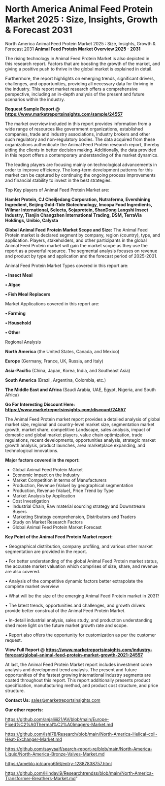 # North America Animal Feed Protein Market 2025 : Size, Insights, Growth & Forecast 2031
 North America Animal Feed Protein Market 2025 : Size, Insights, Growth & Forecast 2031
<Strong> Animal Feed Protein Market Overview 2025 - 2031</strong>

The rising technology in Animal Feed Protein Market is also depicted in this research report. Factors that are boosting the growth of the market, and giving a positive push to thrive in the global market is explained in detail.

Furthermore, the report highlights on emerging trends, significant drivers, challenges, and opportunities, providing all necessary data for thriving in the industry. This report market research offers a comprehensive perspective, including an in-depth analysis of the present and future scenarios within the industry.

<strong>Request Sample Report @ <a href=https://www.marketreportsinsights.com/sample/24557>https://www.marketreportsinsights.com/sample/24557</a></strong>

The market overview included in this report provides information from a wide range of resources like government organizations, established companies, trade and industry associations, industry brokers and other such regulatory and non-regulatory bodies. The data acquired from these organizations authenticate the Animal Feed Protein research report, thereby aiding the clients in better decision making. Additionally, the data provided in this report offers a contemporary understanding of the market dynamics.

The leading players are focusing mainly on technological advancements in order to improve efficiency. The long-term development patterns for this market can be captured by continuing the ongoing process improvements and financial stability to invest in the best strategies.

Top Key players of Animal Feed Protein Market are:

<strong>Hamlet Protein, CJ Cheiljedang Corporation, Nutraferma, Evershining Ingredient, Beijing Gold-Tide Biotechnology, Imcopa Food Ingredients, Wilmar International, Selecta, Sojaprotein, ShanDong Langshi Insect Industry, Tianjin Changzhen International Trading, DSM, TerraVia Holdings, Unibio, Calysta</strong>

<strong><b>Global Animal Feed Protein Market Scope and Size:</b></strong>
The Animal Feed Protein market is declared segment by company, region (country), type, and application. Players, stakeholders, and other participants in the global Animal Feed Protein market will gain the market scope as they use the report as a powerful resource. The segmental analysis focuses on revenue and product by type and application and the forecast period of 2025-2031.

Animal Feed Protein Market Types covered in this report are:

<strong>• Insect Meal

• Algae

• Fish Meal Replacers</strong>

Market Applications covered in this report are:

<strong>• Farming

• Household

• Other</strong> 

Regional Analysis

<strong>North America</strong> (the United States, Canada, and Mexico)

<strong>Europe</strong> (Germany, France, UK, Russia, and Italy)

<strong>Asia-Pacific</strong> (China, Japan, Korea, India, and Southeast Asia)

<strong>South America</strong> (Brazil, Argentina, Colombia, etc.)

<strong>The Middle East and Africa</strong> (Saudi Arabia, UAE, Egypt, Nigeria, and South Africa)

<strong>Go For Interesting Discount Here: <a href=https://www.marketreportsinsights.com/discount/24557>https://www.marketreportsinsights.com/discount/24557</a></strong>

The Animal Feed Protein market report provides a detailed analysis of global market size, regional and country-level market size, segmentation market growth, market share, competitive Landscape, sales analysis, impact of domestic and global market players, value chain optimization, trade regulations, recent developments, opportunities analysis, strategic market growth analysis, product launches, area marketplace expanding, and technological innovations.

<strong><b>Major factors covered in the report:</b></strong>
<ul>
  <li>Global Animal Feed Protein Market </li>
  <li>Economic Impact on the Industry</li>
  <li>Market Competition in terms of Manufacturers</li>
  <li>Production, Revenue (Value) by geographical segmentation</li>
  <li>Production, Revenue (Value), Price Trend by Type</li>
  <li>Market Analysis by Application</li>
  <li>Cost Investigation</li>
  <li>Industrial Chain, Raw material sourcing strategy and Downstream Buyers</li>
  <li>Marketing Strategy comprehension, Distributors and Traders</li>
  <li>Study on Market Research Factors</li>
  <li>Global Animal Feed Protein Market Forecast</li>
</ul>

<strong><b>Key Point of the Animal Feed Protein Market report:</b></strong>

• Geographical distribution, company profiling, and various other market segmentation are provided in the report.

• For better understanding of the global Animal Feed Protein market status, the accurate market valuation which comprises of size, share, and revenue are also covered.

• Analysis of the competitive dynamic factors better extrapolate the complete market overview

• What will be the size of the emerging Animal Feed Protein market in 2031?

• The latest trends, opportunities and challenges, and growth drivers provide better construal of the Animal Feed Protein Market.

• In-detail industrial analysis, sales study, and production understanding shed more light on the future market growth rate and scope.

• Report also offers the opportunity for customization as per the customer request.

<strong><b>View Full Report @ <a href=https://www.marketreportsinsights.com/industry-forecast/global-animal-feed-protein-market-growth-2021-24557>https://www.marketreportsinsights.com/industry-forecast/global-animal-feed-protein-market-growth-2021-24557</a></b></strong>


At last, the Animal Feed Protein Market report includes investment come analysis and development trend analysis. The present and future opportunities of the fastest growing international industry segments are coated throughout this report. This report additionally presents product specification, manufacturing method, and product cost structure, and price structure.

<strong>Contact Us:</strong>
sales@marketreportsinsights.com

<strong>Our other reports:</strong>

<a href=https://github.com/anjaliiii21/AV/blob/main/Europe-Fixed%C2%A0Thermal%C2%A0Imagers-Market.md>https://github.com/anjaliiii21/AV/blob/main/Europe-Fixed%C2%A0Thermal%C2%A0Imagers-Market.md</a>

<a href=https://github.com/Ishi78/Research/blob/main/North-America-Helical-coil-Heat-Exchanger-Market.md>https://github.com/Ishi78/Research/blob/main/North-America-Helical-coil-Heat-Exchanger-Market.md</a>

<a href=https://github.com/sayysaif/search-report-re/blob/main/North-America-Liquid/North-America-Bronze-Valves-Market.md>https://github.com/sayysaif/search-report-re/blob/main/North-America-Liquid/North-America-Bronze-Valves-Market.md</a>

<a href=https://ameblo.jp/cargo656/entry-12887838757.html>https://ameblo.jp/cargo656/entry-12887838757.html</a>

<a href=https://github.com/Hindavi9/Researchtrendss/blob/main/North-America-Transformer-Breathers-Market.md>https://github.com/Hindavi9/Researchtrendss/blob/main/North-America-Transformer-Breathers-Market.md</a>"
